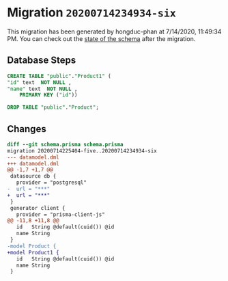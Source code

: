# Migration `20200714234934-six`

This migration has been generated by hongduc-phan at 7/14/2020, 11:49:34 PM.
You can check out the [state of the schema](./schema.prisma) after the migration.

## Database Steps

```sql
CREATE TABLE "public"."Product1" (
"id" text  NOT NULL ,
"name" text  NOT NULL ,
    PRIMARY KEY ("id"))

DROP TABLE "public"."Product";
```

## Changes

```diff
diff --git schema.prisma schema.prisma
migration 20200714225404-five..20200714234934-six
--- datamodel.dml
+++ datamodel.dml
@@ -1,7 +1,7 @@
 datasource db {
   provider = "postgresql"
-  url = "***"
+  url = "***"
 }
 generator client {
   provider = "prisma-client-js"
@@ -11,8 +11,8 @@
   id   String @default(cuid()) @id
   name String
 }
-model Product {
+model Product1 {
   id   String @default(cuid()) @id
   name String
 }
```


